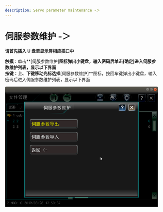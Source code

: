 ```yaml
---
description: Servo parameter maintenance -＞
---
```


# 伺服参数维护 -＞

**请首先插入 U 盘至显示屏相应插口中** 

**触摸**：单击**\[伺服参数维护\]**图标弹出小键盘，输入密码后单击\[确定\]进入伺服参数维护列表，显示以下界面  
**按键**：上、下键移动光标选择**\[伺服参数维护\]**图标，按回车键弹出小键盘，输入密码后进入伺服参数维护列表，显示以下界面

![](../../../.gitbook/assets/si-fu-can-shu-wei-hu%20%281%29.png)

